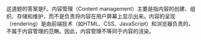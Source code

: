 这道题的答案是F。内容管理（Content management）主要是指内容的创建、组织、存储和维护，而不是负责将内容在用户屏幕上显示出来。内容的呈现（rendering）是由前端技术（如HTML、CSS、JavaScript）和浏览器负责的，不属于内容管理的范畴。因此，内容管理不等同于内容的渲染。